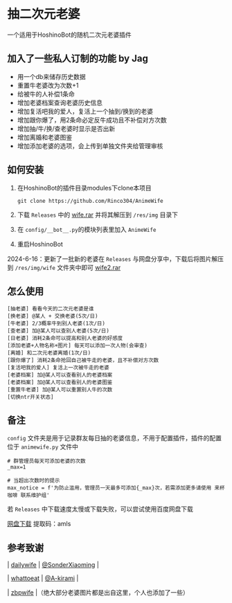 # 抽二次元老婆

一个适用于HoshinoBot的随机二次元老婆插件

## 加入了一些私人订制的功能 by Jag
* 用一个db来储存历史数据
* 重置牛老婆改为次数+1
* 给被牛的人补偿1条命
* 增加老婆档案查询老婆历史信息
* 增加复活吧我的爱人，复活上一个抽到/换到的老婆
* 增加跟你爆了，用2条命必定反牛成功且不补偿对方次数
* 增加抽/牛/换/查老婆时显示是否出新
* 增加离婚和老婆图鉴
* 增加添加老婆的选项，会上传到单独文件夹给管理审核

## 如何安装

1. 在HoshinoBot的插件目录modules下clone本项目

    `git clone https://github.com/Rinco304/AnimeWife`

2. 下载 `Releases` 中的  [wife.rar](https://github.com/Rinco304/AnimeWife/releases/download/v1.0/wife.rar) 并将其解压到 `/res/img` 目录下

3. 在 `config/__bot__.py`的模块列表里加入 `AnimeWife`

4. 重启HoshinoBot

2024-6-16：更新了一批新的老婆在 `Releases` 与网盘分享中，下载后将图片解压到 `/res/img/wife` 文件夹中即可 [wife2.rar](https://github.com/Rinco304/AnimeWife/releases/download/v1.0/wife2.rar)
## 怎么使用

```
[抽老婆] 看看今天的二次元老婆是谁
[换老婆] @某人 + 交换老婆(5次/日)
[牛老婆] 2/3概率牛到别人老婆(1次/日)
[查老婆] 加@某人可以查别人老婆(5次/日)
[日老婆] 消耗2条命可以提高和别人老婆的好感度
[添加老婆+人物名称+图片] 每天可以添加一次人物(会审查)
[离婚] 和二次元老婆离婚(1次/日)
[跟你爆了] 消耗2条命抢回自己被牛走的老婆，且不补偿对方次数
[复活吧我的爱人] 复活上一次被牛走的老婆
[老婆档案] 加@某人可以查看别人的老婆档案
[老婆档案] 加@某人可以查看别人的老婆图鉴
[重置牛老婆] 加@某人可以重置别人牛的次数
[切换ntr开关状态]
```

## 备注

`config` 文件夹是用于记录群友每日抽的老婆信息，不用于配置插件，插件的配置位于 ` animewife.py ` 文件中

```
# 群管理员每天可添加老婆的次数
_max=1

# 当超出次数时的提示
max_notice = f'为防止滥用，管理员一天最多可添加{_max}次，若需添加更多请使用 来杯咖啡 联系维护组'
```

若 `Releases` 中下载速度太慢或下载失败，可以尝试使用百度网盘下载

[网盘下载](https://pan.baidu.com/s/1FbRtczF1h1jIov_CXU1qew?pwd=amls)
提取码：amls

## 参考致谢

| [dailywife](https://github.com/SonderXiaoming/dailywife) | [@SonderXiaoming](https://github.com/SonderXiaoming) |

| [whattoeat](https://github.com/A-kirami/whattoeat) | [@A-kirami](https://github.com/A-kirami) |

| [zbpwife](https://github.com/FloatTech/zbpwife) |（绝大部分老婆图片都是出自这里，个人也添加了一些）

